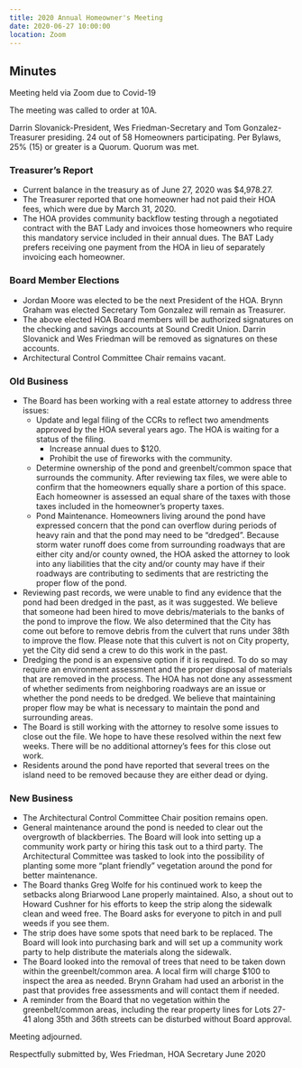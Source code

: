 ```yaml
---
title: 2020 Annual Homeowner's Meeting
date: 2020-06-27 10:00:00
location: Zoom
---
```


## Minutes

Meeting held via Zoom due to Covid-19

The meeting was called to order at 10A.

Darrin Slovanick-President, Wes Friedman-Secretary and Tom Gonzalez-Treasurer presiding. 24 out of 58 Homeowners participating. Per Bylaws, 25% (15) or greater is a Quorum. Quorum was met.

### Treasurer’s Report

* Current balance in the treasury as of June 27, 2020 was $4,978.27.
* The Treasurer reported that one homeowner had not paid their HOA fees, which were due by March 31, 2020.
* The HOA provides community backflow testing through a negotiated contract with the BAT Lady and invoices those homeowners who require this mandatory service included in their annual dues. The BAT Lady prefers receiving one payment from the HOA in lieu of separately invoicing each homeowner.

### Board Member Elections

* Jordan Moore was elected to be the next President of the HOA.
  Brynn Graham was elected Secretary
  Tom Gonzalez will remain as Treasurer.
* The above elected HOA Board members will be authorized signatures on the checking and savings accounts at Sound Credit Union. Darrin Slovanick and Wes Friedman will be removed as signatures on these accounts.
* Architectural Control Committee Chair remains vacant.

### Old Business
* The Board has been working with a real estate attorney to address three issues:
  * Update and legal filing of the CCRs to reflect two amendments approved by the HOA several years ago. The HOA is waiting for a status of the filing.
    * Increase annual dues to $120.
    * Prohibit the use of fireworks with the community.
  * Determine ownership of the pond and greenbelt/common space that surrounds the community. After reviewing tax files, we were able to confirm that the homeowners equally share a portion of this space. Each homeowner is assessed an equal share of the taxes with those taxes included in the homeowner’s property taxes.
  * Pond Maintenance. Homeowners living around the pond have expressed concern that the pond can overflow during periods of heavy rain and that the pond may need to be “dredged”. Because storm water runoff does come from surrounding roadways that are either city and/or county owned, the HOA asked the attorney to look into any liabilities that the city and/or county may have if their roadways are contributing to sediments that are restricting the proper flow of the pond.
* Reviewing past records, we were unable to find any evidence that the pond had been dredged in the past, as it was suggested. We believe that someone had been hired to move debris/materials to the banks of the pond to improve the flow. We also determined that the City has come out before to remove debris from the culvert that runs under 38th to improve the flow. Please note that this culvert is not on City property, yet the City did send a crew to do this work in the past.
* Dredging the pond is an expensive option if it is required. To do so may require an environment assessment and the proper disposal of materials that are removed in the process. The HOA has not done any assessment of whether sediments from neighboring roadways are an issue or whether the pond needs to be dredged. We believe that maintaining proper flow may be what is necessary to maintain the pond and surrounding areas.
* The Board is still working with the attorney to resolve some issues to close out the file. We hope to have these resolved within the next few weeks. There will be no additional attorney’s fees for this close out work.
* Residents around the pond have reported that several trees on the island need to be removed because they are either dead or dying.

### New Business

* The Architectural Control Committee Chair position remains open.
* General maintenance around the pond is needed to clear out the overgrowth of blackberries. The Board will look into setting up a community work party or hiring this task out to a third party. The Architectural Committee was tasked to look into the possibility of planting some more “plant friendly” vegetation around the pond for better maintenance.
* The Board thanks Greg Wolfe for his continued work to keep the setbacks along Briarwood Lane properly maintained. Also, a shout out to Howard Cushner for his efforts to keep the strip along the sidewalk clean and weed free. The Board asks for everyone to pitch in and pull weeds if you see them.
* The strip does have some spots that need bark to be replaced. The Board will look into purchasing bark and will set up a community work party to help distribute the materials along the sidewalk.
* The Board looked into the removal of trees that need to be taken down within the greenbelt/common area. A local firm will charge $100 to inspect the area as needed. Brynn Graham had used an arborist in the past that provides free assessments and will contact them if needed.
* A reminder from the Board that no vegetation within the greenbelt/common areas, including the rear property lines for Lots 27-41 along 35th and 36th streets can be disturbed without Board approval.

Meeting adjourned.

Respectfully submitted by, Wes Friedman, HOA Secretary June 2020

